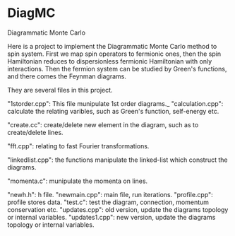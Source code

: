 # DiagMC
Diagrammatic Monte Carlo

Here is a project to implement the Diagrammatic Monte Carlo method to spin system. First we map spin operators to fermionic ones, then the spin Hamiltonian reduces to dispersionless fermionic Hamiltonian with only interactions. Then the fermion system can be studied by Green's functions, and there comes the Feynman diagrams.

They are several files in this project.

"1storder.cpp": This file munipulate 1st order diagrams._
"calculation.cpp": calculate the relating varibles, such as Green's function, self-energy etc. 

"create.cc": create/delete new element in the diagram, such as to create/delete lines.

"fft.cpp": relating to fast Fourier transformations.

"linkedlist.cpp": the functions manipulate the linked-list which construct the diagrams.

"momenta.c": munipulate the momenta on lines.

"newh.h": h file.
"newmain.cpp": main file, run iterations.
"profile.cpp": profile stores data.
"test.c": test the diagram, connection, momentum conservation etc.
"updates.cpp": old version, update the diagrams topology or internal variables.
"updates1.cpp": new version, update the diagrams topology or internal variables.
